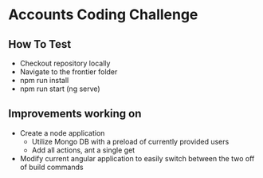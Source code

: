 # Accounts Coding Challenge

## How To Test

* Checkout repository locally
* Navigate to the frontier folder
* npm run install
* npm run start (ng serve)

## Improvements working on

* Create a node application
  * Utilize Mongo DB with a preload of currently provided users
  * Add all actions, ant a single get
* Modify current angular application to easily switch between the two off of build commands